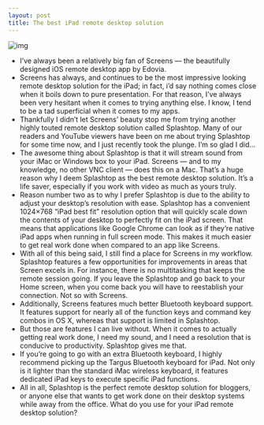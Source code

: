 ```yaml
---
layout: post
title: The best iPad remote desktop solution
---
```

![img](http://media.idownloadblog.com/wp-content/uploads/2012/04/Splashtop-Desktop.png)
* I’ve always been a relatively big fan of Screens — the beautifully designed iOS remote desktop app by Edovia.
* Screens has always, and continues to be the most impressive looking remote desktop solution for the iPad; in fact, i’d say nothing comes close when it boils down to pure presentation. For that reason, I’ve always been very hesitant when it comes to trying anything else. I know, I tend to be a tad superficial when it comes to my apps.
* Thankfully I didn’t let Screens’ beauty stop me from trying another highly touted remote desktop solution called Splashtop. Many of our readers and YouTube viewers have been on me about trying Splashtop for some time now, and I just recently took the plunge. I’m so glad I did…
* The awesome thing about Splashtop is that it will stream sound from your iMac or Windows box to your iPad. Screens — and to my knowledge, no other VNC client — does this on a Mac. That’s a huge reason why I deem Splashtop as the best remote desktop solution. It’s a life saver, especially if you work with video as much as yours truly.
* Reason number two as to why I prefer Splashtop is due to the ability to adjust your desktop’s resolution with ease. Splashtop has a convenient 1024×768 “iPad best fit” resolution option that will quickly scale down the contents of your desktop to perfectly fit on the iPad screen. That means that applications like Google Chrome can look as if they’re native iPad apps when running in full screen mode. This makes it much easier to get real work done when compared to an app like Screens.
* With all of this being said, I still find a place for Screens in my workflow. Splashtop features a few opportunities for improvements in areas that Screen excels in. For instance, there is no multitasking that keeps the remote session going. If you leave the Splashtop and go back to your Home screen, when you come back you will have to reestablish your connection. Not so with Screens.
* Additionally, Screens features much better Bluetooth keyboard support. It features support for nearly all of the function keys and command key combos in OS X, whereas that support is limited in Splashtop.
* But those are features I can live without. When it comes to actually getting real work done, I need my sound, and I need a resolution that is conducive to productivity. Splashtop gives me that.
* If you’re going to go with an extra Bluetooth keyboard, I highly recommend picking up the Targus Bluetooth keyboard for iPad. Not only is it lighter than the standard iMac wireless keyboard, it features dedicated iPad keys to execute specific iPad functions.
* All in all, Splashtop is the perfect remote desktop solution for bloggers, or anyone else that wants to get work done on their desktop systems while away from the office. What do you use for your iPad remote desktop solution?


